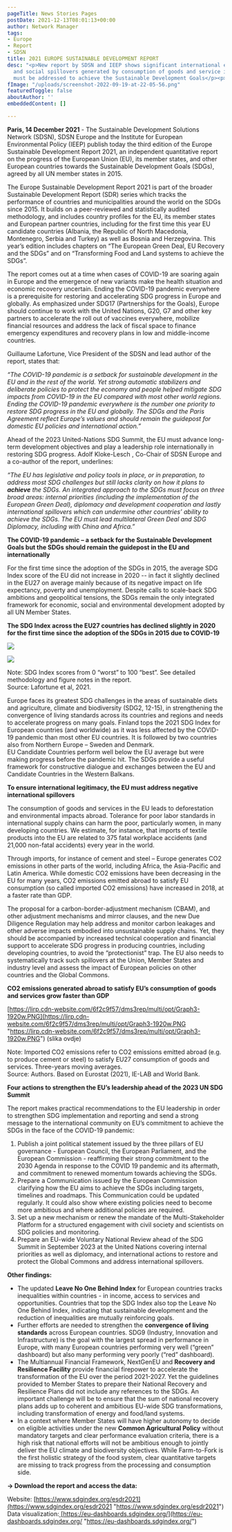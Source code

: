```yaml
---
pageTitle: News Stories Pages
postDate: 2021-12-13T08:01:13+00:00
author: Network Manager
tags:
- Europe
- Report
- SDSN
title: 2021 EUROPE SUSTAINABLE DEVELOPMENT REPORT
desc: "<p>New report by SDSN and IEEP shows significant international environmental
  and social spillovers generated by consumption of goods and service in the EU that
  must be addressed to achieve the Sustainable Development Goals</p><p><br></p>"
fImage: "/uploads/screenshot-2022-09-19-at-22-05-56.png"
featuredToggle: false
aboutAuthor: ''
embeddedContent: []

---
```

**Paris, 14 December 2021** - The Sustainable Development Solutions Network (SDSN), SDSN Europe and the Institute for European Environmental Policy (IEEP) publish today the third edition of the Europe Sustainable Development Report 2021, an independent quantitative report on the progress of the European Union (EU), its member states, and other European countries towards the Sustainable Development Goals (SDGs), agreed by all UN member states in 2015.

The Europe Sustainable Development Report 2021 is part of the broader Sustainable Development Report (SDR) series which tracks the performance of countries and municipalities around the world on the SDGs since 2015. It builds on a peer-reviewed and statistically audited methodology, and includes country profiles for the EU, its member states and European partner countries, including for the first time this year EU candidate countries (Albania, the Republic of North Macedonia, Montenegro, Serbia and Turkey) as well as Bosnia and Herzegovina. This year’s edition includes chapters on “The European Green Deal, EU Recovery and the SDGs” and on “Transforming Food and Land systems to achieve the SDGs”.

The report comes out at a time when cases of COVID-19 are soaring again in Europe and the emergence of new variants make the health situation and economic recovery uncertain. Ending the COVID-19 pandemic everywhere is a prerequisite for restoring and accelerating SDG progress in Europe and globally. As emphasized under SDG17 (Partnerships for the Goals), Europe should continue to work with the United Nations, G20, G7 and other key partners to accelerate the roll out of vaccines everywhere, mobilize financial resources and address the lack of fiscal space to finance emergency expenditures and recovery plans in low and middle-income countries.

Guillaume Lafortune, Vice President of the SDSN and lead author of the report, states that:

_“The COVID-19 pandemic is a setback for sustainable development in the EU and in the rest of the world. Yet strong automatic stabilizers and deliberate policies to protect the economy and people helped mitigate SDG impacts from COVID-19 in the EU compared with most other world regions. Ending the COVID-19 pandemic everywhere is the number one priority to restore SDG progress in the EU and globally. The SDGs and the Paris Agreement reflect Europe’s values and should remain the guidepost for domestic EU policies and international action.”_

Ahead of the 2023 United-Nations SDG Summit, the EU must advance long-term development objectives and play a leadership role internationally in restoring SDG progress. Adolf Kloke-Lesch , Co-Chair of SDSN Europe and a co-author of the report, underlines:

_“The EU has legislative and policy tools in place, or in preparation, to address most SDG challenges but still lacks clarity on how it plans to **achieve** the SDGs. An integrated approach to the SDGs must focus on three broad areas: internal priorities (including the implementation of the European Green Deal), diplomacy and development cooperation and lastly international spillovers which can undermine other countries’ ability to achieve the SDGs. The EU must lead multilateral Green Deal and SDG Diplomacy, including with China and Africa.”_

**The COVID-19 pandemic – a setback for the Sustainable Development Goals but the SDGs should remain the guidepost in the EU and internationally**

For the first time since the adoption of the SDGs in 2015, the average SDG Index score of the EU did not increase in 2020 -- in fact it slightly declined in the EU27 on average mainly because of its negative impact on life expectancy, poverty and unemployment. Despite calls to scale-back SDG ambitions and geopolitical tensions, the SDGs remain the only integrated framework for economic, social and environmental development adopted by all UN Member States.

**The SDG Index across the EU27 countries has declined slightly in 2020 for the first time since the adoption of the SDGs in 2015 due to COVID-19**

![](/uploads/screenshot-2022-09-19-at-22-05-15.png)

![](/uploads/screenshot-2022-09-19-at-22-05-56.png)

Note: SDG Index scores from 0 “worst” to 100 “best”. See detailed methodology and figure notes in the report.  
 Source: Lafortune et al, 2021.  
   
 Europe faces its greatest SDG challenges in the areas of sustainable diets and agriculture, climate and biodiversity (SDG2, 12-15), in strengthening the convergence of living standards across its countries and regions and needs to accelerate progress on many goals. Finland tops the 2021 SDG Index for European countries (and worldwide) as it was less affected by the COVID-19 pandemic than most other EU countries. It is followed by two countries also from Northern Europe – Sweden and Denmark.  
 EU Candidate Countries perform well below the EU average but were making progress before the pandemic hit. The SDGs provide a useful framework for constructive dialogue and exchanges between the EU and Candidate Countries in the Western Balkans.  
   
 **To ensure international legitimacy, the EU must address negative international spillovers**  
   
 The consumption of goods and services in the EU leads to deforestation and environmental impacts abroad. Tolerance for poor labor standards in international supply chains can harm the poor, particularly women, in many developing countries. We estimate, for instance, that imports of textile products into the EU are related to 375 fatal workplace accidents (and 21,000 non-fatal accidents) every year in the world.  
   
 Through imports, for instance of cement and steel – Europe generates CO2 emissions in other parts of the world, including Africa, the Asia-Pacific and Latin America. While domestic CO2 emissions have been decreasing in the EU for many years, CO2 emissions emitted abroad to satisfy EU consumption (so called imported CO2 emissions) have increased in 2018, at a faster rate than GDP.  
   
 The proposal for a carbon-border-adjustment mechanism (CBAM), and other adjustment mechanisms and mirror clauses, and the new Due Diligence Regulation may help address and monitor carbon leakages and other adverse impacts embodied into unsustainable supply chains. Yet, they should be accompanied by increased technical cooperation and financial support to accelerate SDG progress in producing countries, including developing countries, to avoid the “protectionist” trap. The EU also needs to systematically track such spillovers at the Union, Member States and industry level and assess the impact of European policies on other countries and the Global Commons.  
   
 **CO2 emissions generated abroad to satisfy EU’s consumption of goods and services grow faster than GDP**

[https://lirp.cdn-website.com/6f2c9f57/dms3rep/multi/opt/Graph3-1920w.PNG](https://lirp.cdn-website.com/6f2c9f57/dms3rep/multi/opt/Graph3-1920w.PNG "https://lirp.cdn-website.com/6f2c9f57/dms3rep/multi/opt/Graph3-1920w.PNG") (slika ovdje)

Note: Imported CO2 emissions refer to CO2 emissions emitted abroad (e.g. to produce cement or steel) to satisfy EU27 consumption of goods and services. Three-years moving averages.  
 Source: Authors. Based on Eurostat (2021), IE-LAB and World Bank.  
   
 **Four actions to strengthen the EU’s leadership ahead of the 2023 UN SDG Summit**  
   
 The report makes practical recommendations to the EU leadership in order to strengthen SDG implementation and reporting and send a strong message to the international community on EU’s commitment to achieve the SDGs in the face of the COVID-19 pandemic:  
 

1. Publish a joint political statement issued by the three pillars of EU governance - European Council, the European Parliament, and the European Commission - reaffirming their strong commitment to the 2030 Agenda in response to the COVID 19 pandemic and its aftermath, and commitment to renewed momentum towards achieving the SDGs.
2. Prepare a Communication issued by the European Commission clarifying how the EU aims to achieve the SDGs including targets, timelines and roadmaps. This Communication could be updated regularly. It could also show where existing policies need to become more ambitious and where additional policies are required.
3. Set up a new mechanism or renew the mandate of the Multi-Stakeholder Platform for a structured engagement with civil society and scientists on SDG policies and monitoring.
4. Prepare an EU-wide Voluntary National Review ahead of the SDG Summit in September 2023 at the United Nations covering internal priorities as well as diplomacy, and international actions to restore and protect the Global Commons and address international spillovers.

  
 **Other findings:**  
 

* The updated **Leave No One Behind Index** for European countries tracks inequalities within countries - in income, access to services and opportunities. Countries that top the SDG Index also top the Leave No One Behind Index, indicating that sustainable development and the reduction of inequalities are mutually reinforcing goals.
* Further efforts are needed to strengthen the **convergence of living standards** across European countries. SDG9 (Industry, Innovation and Infrastructure) is the goal with the largest spread in performance in Europe, with many European countries performing very well (“green” dashboard) but also many performing very poorly (“red” dashboard).
* The Multiannual Financial Framework, NextGenEU and **Recovery and Resilience Facility** provide financial firepower to accelerate the transformation of the EU over the period 2021-2027. Yet the guidelines provided to Member States to prepare their National Recovery and Resilience Plans did not include any references to the SDGs. An important challenge will be to ensure that the sum of national recovery plans adds up to coherent and ambitious EU-wide SDG transformations, including transformation of energy and food/land systems.
* In a context where Member States will have higher autonomy to decide on eligible activities under the new **Common Agricultural Policy** without mandatory targets and clear performance evaluation criteria, there is a high risk that national efforts will not be ambitious enough to jointly deliver the EU climate and biodiversity objectives. While Farm-to-Fork is the first holistic strategy of the food system, clear quantitative targets are missing to track progress from the processing and consumption side.

  
 **→ Download the report and access the data:**

Website: [https://www.sdgindex.org/esdr2021](https://www.sdgindex.org/esdr2021 "https://www.sdgindex.org/esdr2021")  
 Data visualization:[ ](https://eu-dashboards.sdgindex.org/)[https://eu-dashboards.sdgindex.org/](https://eu-dashboards.sdgindex.org/ "https://eu-dashboards.sdgindex.org/")